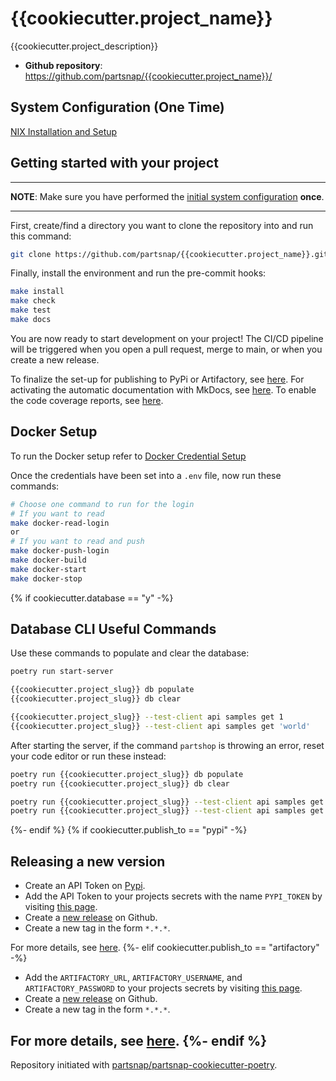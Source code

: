 # {{cookiecutter.project_name}}

<!-- Uncomment and **UPDATE** the following links to integrate documentation status for Read the Docs and Testspace. -->
<!-- [![Documentation Status](https://readthedocs.com/projects/partsnap-llc-{{cookiecutter.project_name}}/badge/?version=latest&token=fbd35572c635fc26d72e64f71a1b36006f1d65c3a70a5fa09bcfdfabc64da3d4)](https://partsnap-llc-partsnap-cookiecutter-poetry.readthedocs-hosted.com/en/latest/?badge=latest) -->
<!-- [![Space Metric](https://partsnap.testspace.com/spaces/276170/badge?token=61b8e588504e74168bfe61130177943269d116ee)](https://partsnap.testspace.com/spaces/276170?utm_campaign=metric&utm_medium=referral&utm_source=badge "Test Cases") -->
<!-- [![Space Metric](https://partsnap.testspace.com/spaces/276170/metrics/616814/badge?token=c8134493abfdc1f719ecc94703e37e77d778b63f)](https://partsnap.testspace.com/spaces/276170/current/Code%20Coverage?utm_campaign=metric&utm_medium=referral&utm_source=badge "Code Coverage (lines)") -->
<!-- [![Space Metric](https://partsnap.testspace.com/spaces/276170/metrics/616813/badge?token=ed02f64788f25309f24a951cf3cae40e97c41487)](https://partsnap.testspace.com/spaces/276170/current/Code%20Coverage?utm_campaign=metric&utm_medium=referral&utm_source=badge "Code Coverage (branches)") -->

{{cookiecutter.project_description}}

- **Github repository**: <https://github.com/partsnap/{{cookiecutter.project_name}}/>

<!-- Uncomment and **UPDATE** the following links to integrate documentation status for Read the Docs and Testspace. -->
<!-- - **Documentation** <https://partsnap-llc-{{cookiecutter.project_name}}.readthedocs-hosted.com/en/latest/> -->

## System Configuration (One Time)

[NIX Installation and Setup](https://partsnap.atlassian.net/wiki/spaces/SD/pages/113410049/NIX)

## Getting started with your project

---

**NOTE**: Make sure you have performed the
[initial system configuration](#system-configuration-one-time) **once**.

---

First, create/find a directory you want to clone the repository into and run this command:

```bash
git clone https://github.com/partsnap/{{cookiecutter.project_name}}.git
```

Finally, install the environment and run the pre-commit hooks:

```bash
make install
make check
make test
make docs
```

You are now ready to start development on your project!
The CI/CD pipeline will be triggered when you open a pull request, merge to main, or when you create a new release.

To finalize the set-up for publishing to PyPi or Artifactory, see [here](https://fpgmaas.github.io/cookiecutter-poetry/features/publishing/#set-up-for-pypi).
For activating the automatic documentation with MkDocs, see [here](https://fpgmaas.github.io/cookiecutter-poetry/features/mkdocs/#enabling-the-documentation-on-github).
To enable the code coverage reports, see [here](https://fpgmaas.github.io/cookiecutter-poetry/features/codecov/).

## Docker Setup

To run the Docker setup refer to [Docker Credential Setup](./docs/docker.md)

Once the credentials have been set into a `.env` file, now run these commands:

```bash
# Choose one command to run for the login
# If you want to read
make docker-read-login
or
# If you want to read and push
make docker-push-login
make docker-build
make docker-start
make docker-stop
```

{% if cookiecutter.database == "y" -%}
## Database CLI Useful Commands

Use these commands to populate and clear the database:

```bash
poetry run start-server

{{cookiecutter.project_slug}} db populate
{{cookiecutter.project_slug}} db clear

{{cookiecutter.project_slug}} --test-client api samples get 1
{{cookiecutter.project_slug}} --test-client api samples get 'world'
```

After starting the server, if the command `partshop` is throwing an error, reset your code editor or run these instead:

```bash
poetry run {{cookiecutter.project_slug}} db populate
poetry run {{cookiecutter.project_slug}} db clear

poetry run {{cookiecutter.project_slug}} --test-client api samples get 1
poetry run {{cookiecutter.project_slug}} --test-client api samples get 'world'
```
{%- endif %}
{% if cookiecutter.publish_to == "pypi" -%}
## Releasing a new version

- Create an API Token on [Pypi](https://pypi.org/).
- Add the API Token to your projects secrets with the name `PYPI_TOKEN` by visiting [this page](https://github.com/partsnap/{{cookiecutter.project_name}}/settings/secrets/actions/new).
- Create a [new release](https://github.com/partsnap/{{cookiecutter.project_name}}/releases/new) on Github.
- Create a new tag in the form `*.*.*`.

For more details, see [here](https://fpgmaas.github.io/cookiecutter-poetry/features/cicd/#how-to-trigger-a-release).
{%- elif cookiecutter.publish_to == "artifactory" -%}

- Add the `ARTIFACTORY_URL`, `ARTIFACTORY_USERNAME`, and `ARTIFACTORY_PASSWORD` to your projects secrets by visiting [this page](https://github.com/partsnap/{{cookiecutter.project_name}}/settings/secrets/actions/new).
- Create a [new release](https://github.com/partsnap/{{cookiecutter.project_name}}/releases/new) on Github.
- Create a new tag in the form `*.*.*`.

For more details, see [here](https://fpgmaas.github.io/cookiecutter-poetry/features/cicd/#how-to-trigger-a-release).
{%- endif %}
---

Repository initiated with [partsnap/partsnap-cookiecutter-poetry](https://github.com/partsnap/partsnap-cookiecutter-poetry).
